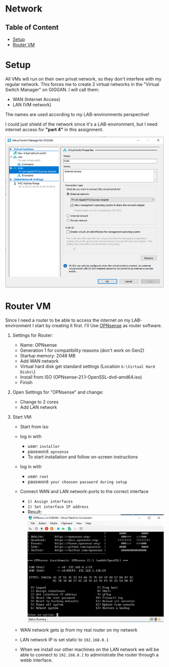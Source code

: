# Network

## Table of Content

- [Setup](#setup)
- [Router VM](#router-vm)

# Setup

All VMs will run on their own privat network, so they don't interfere with my regular network. This forces me to create
2 virtual networks in the "Virtual Switch Manager" on GIGGAN. I will call them:

- WAN (Internet Access)
- LAN (VM network)

The names are used according to my LAB-environments perspective!

I could just shield of the network since it's a LAB-environment, but I need internet access for **"part 4"** in this
assignment.

![](img/virtual-switches.png)

# Router VM

Since I need a router to be able to access the internet on my LAB-environment I start by creating it first. I'll
Use [OPNsense](https://opnsense.org/) as router software.

1. Settings for Router:
    - Name: OPNsense
    - Generation 1 for compatibility reasons (don't work on Gen2)
    - Startup memory: 2048 MB
    - Add WAN network
    - Virtual hard disk get standard settings (Location `G:\Virtual Hard Disks\`)
    - Install from ISO (OPNsense-21.1-OpenSSL-dvd-amd64.iso)
    - Finish

2. Open Settings for "OPNsense" and change:
    - Change to 2 cores
    - Add LAN network

3. Start VM:
    - Start from iso
    - log in with
        - user: `installer`
        - password: `opnsense`
        - To start installation and follow on-screen instructions
    - log in with
        - user: `root`
        - password: `your choosen password during setup`
    - Connect WAN and LAN network-ports to the correct interface
        - `1) Assign interfaces`
        - `2) Set interface IP address`
        - Result:  
          ![](img/opnsense/logged-in-screen.png)

    - WAN network gets ip from my real router on my network
    - LAN network IP is set static to `192.168.0.1`
    - When we install our other machines on the LAN network we will be able to connect to `192.168.0.1` to administrate
      the router through a webb interface.


